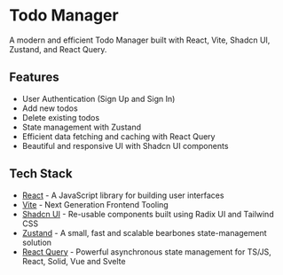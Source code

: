 # Todo Manager

A modern and efficient Todo Manager built with React, Vite, Shadcn UI, Zustand, and React Query.

## Features

- User Authentication (Sign Up and Sign In)
- Add new todos
- Delete existing todos
- State management with Zustand
- Efficient data fetching and caching with React Query
- Beautiful and responsive UI with Shadcn UI components

## Tech Stack

- [React](https://reactjs.org/) - A JavaScript library for building user interfaces
- [Vite](https://vitejs.dev/) - Next Generation Frontend Tooling
- [Shadcn UI](https://ui.shadcn.com/) - Re-usable components built using Radix UI and Tailwind CSS
- [Zustand](https://github.com/pmndrs/zustand) - A small, fast and scalable bearbones state-management solution
- [React Query](https://react-query.tanstack.com/) - Powerful asynchronous state management for TS/JS, React, Solid, Vue and Svelte

